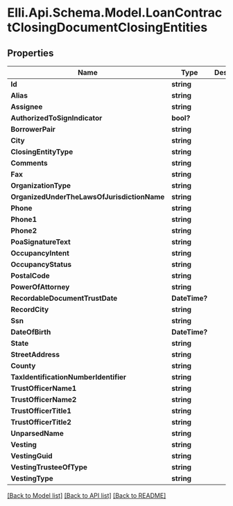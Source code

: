 # Elli.Api.Schema.Model.LoanContractClosingDocumentClosingEntities
## Properties

Name | Type | Description | Notes
------------ | ------------- | ------------- | -------------
**Id** | **string** |  | [optional] 
**Alias** | **string** |  | [optional] 
**Assignee** | **string** |  | [optional] 
**AuthorizedToSignIndicator** | **bool?** |  | [optional] 
**BorrowerPair** | **string** |  | [optional] 
**City** | **string** |  | [optional] 
**ClosingEntityType** | **string** |  | [optional] 
**Comments** | **string** |  | [optional] 
**Fax** | **string** |  | [optional] 
**OrganizationType** | **string** |  | [optional] 
**OrganizedUnderTheLawsOfJurisdictionName** | **string** |  | [optional] 
**Phone** | **string** |  | [optional] 
**Phone1** | **string** |  | [optional] 
**Phone2** | **string** |  | [optional] 
**PoaSignatureText** | **string** |  | [optional] 
**OccupancyIntent** | **string** |  | [optional] 
**OccupancyStatus** | **string** |  | [optional] 
**PostalCode** | **string** |  | [optional] 
**PowerOfAttorney** | **string** |  | [optional] 
**RecordableDocumentTrustDate** | **DateTime?** |  | [optional] 
**RecordCity** | **string** |  | [optional] 
**Ssn** | **string** |  | [optional] 
**DateOfBirth** | **DateTime?** |  | [optional] 
**State** | **string** |  | [optional] 
**StreetAddress** | **string** |  | [optional] 
**County** | **string** |  | [optional] 
**TaxIdentificationNumberIdentifier** | **string** |  | [optional] 
**TrustOfficerName1** | **string** |  | [optional] 
**TrustOfficerName2** | **string** |  | [optional] 
**TrustOfficerTitle1** | **string** |  | [optional] 
**TrustOfficerTitle2** | **string** |  | [optional] 
**UnparsedName** | **string** |  | [optional] 
**Vesting** | **string** |  | [optional] 
**VestingGuid** | **string** |  | [optional] 
**VestingTrusteeOfType** | **string** |  | [optional] 
**VestingType** | **string** |  | [optional] 

[[Back to Model list]](../README.md#documentation-for-models) [[Back to API list]](../README.md#documentation-for-api-endpoints) [[Back to README]](../README.md)

